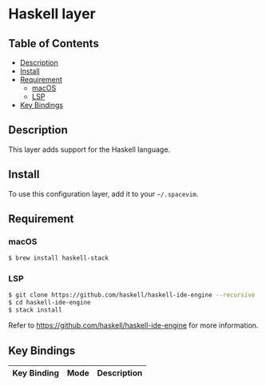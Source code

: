 # Haskell layer

## Table of Contents

<!-- vim-markdown-toc GFM -->

* [Description](#description)
* [Install](#install)
* [Requirement](#requirement)
  * [macOS](#macos)
  * [LSP](#lsp)
* [Key Bindings](#key-bindings)

<!-- vim-markdown-toc -->

## Description

This layer adds support for the Haskell language.

## Install

To use this configuration layer, add it to your `~/.spacevim`.

## Requirement

### macOS

```bash
$ brew install haskell-stack
```

### LSP

```bash
$ git clone https://github.com/haskell/haskell-ide-engine --recursive
$ cd haskell-ide-engine
$ stack install
```

Refer to https://github.com/haskell/haskell-ide-engine for more information.

## Key Bindings

Key Binding    | Mode   | Description
:---:          | :---:  | :---:
